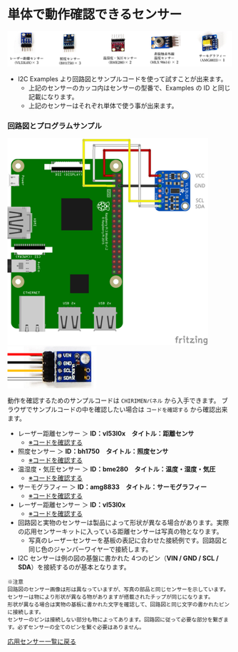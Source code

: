 # 単体で動作確認できるセンサー

<img src="./imgs/I2Csensor.jpg" width=800>

- I2C Examples より回路図とサンプルコードを使って試すことが出来ます。
  - 上記のセンサーのカッコ内はセンサーの型番で、Examples の ID と同じ記載になります。
  - 上記のセンサーはそれぞれ単体で使う事が出来ます。

### 回路図とプログラムサンプル

<img src="./imgs/Vl53l0x.jpg" width=450> <img src="./imgs/Vl53l0x2.jpg" width=200>

動作を確認するためのサンプルコードは `CHIRIMENパネル` から入手できます。
ブラウザでサンプルコードの中を確認したい場合は `コードを確認する` から確認出来ます。
- レーザー距離センサー ＞ **ID：vl53l0x　タイトル：距離センサ**
  -  [※コードを確認する](https://tutorial.chirimen.org/pizero/esm-examples/vl53l0x/main.js) 
- 照度センサー ＞ **ID：bh1750　タイトル：照度センサ**
  -  [※コードを確認する](https://tutorial.chirimen.org/pizero/esm-examples/bh1750/main.js) 
- 温湿度・気圧センサー ＞ **ID：bme280　タイトル：温度・湿度・気圧**
  -  [※コードを確認する](https://tutorial.chirimen.org/pizero/esm-examples/bme280/main.js) 
- サーモグラフィー ＞ **ID：amg8833　タイトル：サーモグラフィー**
  -  [※コードを確認する](https://tutorial.chirimen.org/pizero/esm-examples/amg8833/main.js) 
- レーザー距離センサー ＞ **ID：vl53l0x**
  -  [※コードを確認する](https://tutorial.chirimen.org/pizero/esm-examples/vl53l0x/main.js) 
- 回路図と実物のセンサーは製品によって形状が異なる場合があります。実際の応用センサーキットに入っている距離センサーは写真の物となります。
  - 写真のレーザーセンサーを基板の表記に合わせた接続例です。回路図と同じ色のジャンパーワイヤーで接続します。 
- I2C センサーは例の図の基盤に書かれた 4つのピン（**VIN / GND / SCL / SDA**）を接続するのが基本となります。
```
※注意
回路図のセンサー画像は形は異なっていますが、写真の部品と同じセンサーを示しています。センサーは物により形状が異なる物がありますが搭載されたチップが同じになります。
形状が異なる場合は実物の基板に書かれた文字を確認して、回路図と同じ文字の書かれたピンに接続します。
センサーのピンは接続しない部分も物によってあります。回路図に従って必要な部分を繋ぎます。必ずセンサーの全てのピンを繋ぐ必要はありません。
```
[応用センサー一覧に戻る](ad_sensor.md)
